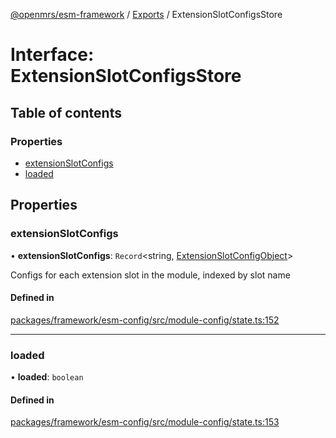 [@openmrs/esm-framework](../API.md) / [Exports](../modules.md) / ExtensionSlotConfigsStore

# Interface: ExtensionSlotConfigsStore

## Table of contents

### Properties

- [extensionSlotConfigs](extensionslotconfigsstore.md#extensionslotconfigs)
- [loaded](extensionslotconfigsstore.md#loaded)

## Properties

### extensionSlotConfigs

• **extensionSlotConfigs**: `Record`<string, [ExtensionSlotConfigObject](extensionslotconfigobject.md)\>

Configs for each extension slot in the module, indexed by slot name

#### Defined in

[packages/framework/esm-config/src/module-config/state.ts:152](https://github.com/openmrs/openmrs-esm-core/blob/master/packages/framework/esm-config/src/module-config/state.ts#L152)

___

### loaded

• **loaded**: `boolean`

#### Defined in

[packages/framework/esm-config/src/module-config/state.ts:153](https://github.com/openmrs/openmrs-esm-core/blob/master/packages/framework/esm-config/src/module-config/state.ts#L153)
